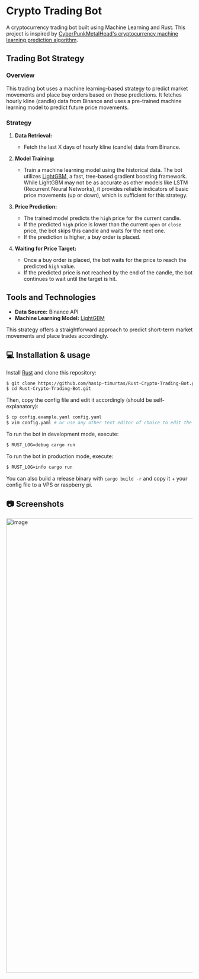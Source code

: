 # Crypto Trading Bot

A cryptocurrency trading bot built using Machine Learning and Rust. This project is inspired by [CyberPunkMetalHead's cryptocurrency machine learning prediction algorithm](https://github.com/CyberPunkMetalHead/cryptocurrency-machine-learning-prediction-algo-trading).


## Trading Bot Strategy

### Overview

This trading bot uses a machine learning-based strategy to predict market movements and place buy orders based on those predictions. It fetches hourly kline (candle) data from Binance and uses a pre-trained machine learning model to predict future price movements.

### Strategy

1. **Data Retrieval:**
   - Fetch the last X days of hourly kline (candle) data from Binance.

2. **Model Training:**
   - Train a machine learning model using the historical data. The bot utilizes [LightGBM](https://lightgbm.readthedocs.io/en/v3.3.2/), a fast, tree-based gradient boosting framework. While LightGBM may not be as accurate as other models like LSTM (Recurrent Neural Networks), it provides reliable indicators of basic price movements (up or down), which is sufficient for this strategy.

3. **Price Prediction:**
   - The trained model predicts the `high` price for the current candle.
   - If the predicted `high` price is lower than the current `open` or `close` price, the bot skips this candle and waits for the next one.
   - If the prediction is higher, a buy order is placed.

4. **Waiting for Price Target:**
   - Once a buy order is placed, the bot waits for the price to reach the predicted `high` value.
   - If the predicted price is not reached by the end of the candle, the bot continues to wait until the target is hit.

## Tools and Technologies

- **Data Source:** Binance API
- **Machine Learning Model:** [LightGBM](https://lightgbm.readthedocs.io/en/v3.3.2/)
  
This strategy offers a straightforward approach to predict short-term market movements and place trades accordingly.

## 💻 Installation & usage

Install [Rust](https://www.rust-lang.org/tools/install) and clone this repository:

```bash
$ git clone https://github.com/hasip-timurtas/Rust-Crypto-Trading-Bot.git
$ cd Rust-Crypto-Trading-Bot.git
```

Then, copy the config file and edit it accordingly (should be self-explanatory):

```bash
$ cp config.example.yaml config.yaml
$ vim config.yaml # or use any other text editor of choice to edit the config file
```

To run the bot in development mode, execute:

```bash
$ RUST_LOG=debug cargo run
```

To run the bot in production mode, execute:

```bash
$ RUST_LOG=info cargo run
```

You can also build a release binary with `cargo build -r` and copy it + your config file to a VPS or raspberry pi.

## 📷 Screenshots
<img width="1227" alt="image" src="https://user-images.githubusercontent.com/30344294/228659990-db8cf341-d8f1-4686-9ea9-3dd04cdb5fa4.png">

